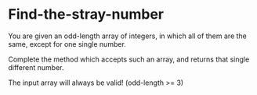 # Find-the-stray-number

You are given an odd-length array of integers, in which all of them are the same, except for one single number.

Complete the method which accepts such an array, and returns that single different number.

The input array will always be valid! (odd-length >= 3)
